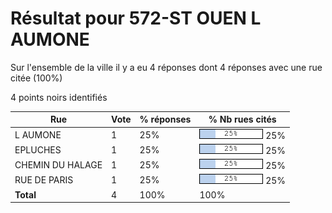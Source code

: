 # Résultat pour 572-ST OUEN L AUMONE

Sur l'ensemble de la ville il y a eu 4 réponses dont 4 réponses avec une rue citée (100%)

4 points noirs identifiés

| Rue | Vote | % réponses | % Nb rues cités|
|-----|------|------------|----------------|
| L AUMONE | 1 | 25% | <img src="../../img/bar_25.gif" />&nbsp;25%|
| EPLUCHES | 1 | 25% | <img src="../../img/bar_25.gif" />&nbsp;25%|
| CHEMIN DU HALAGE | 1 | 25% | <img src="../../img/bar_25.gif" />&nbsp;25%|
| RUE DE PARIS | 1 | 25% | <img src="../../img/bar_25.gif" />&nbsp;25%|
| **Total** | 4 | 100% | 100%|
